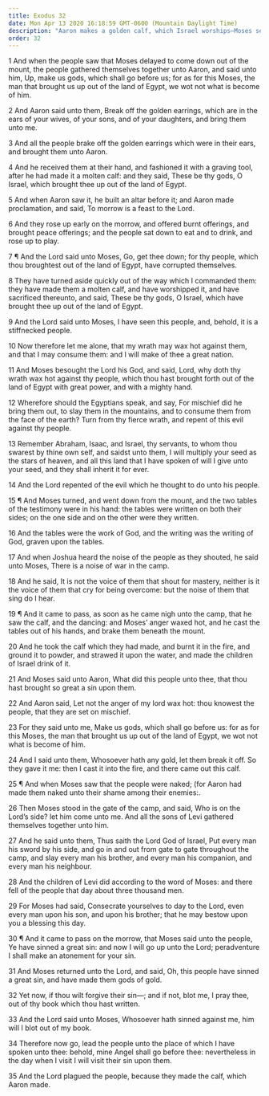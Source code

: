 ```yaml
---
title: Exodus 32
date: Mon Apr 13 2020 16:18:59 GMT-0600 (Mountain Daylight Time)
description: "Aaron makes a golden calf, which Israel worships—Moses serves as a mediator between God and rebellious Israel—Moses breaks the tablets of stone—The Levites slay about 3,000 rebels—Moses pleads and intercedes for the people."
order: 32
---
```


1 And when the people saw that Moses delayed to come down out of the mount, the people gathered themselves together unto Aaron, and said unto him, Up, make us gods, which shall go before us; for as for this Moses, the man that brought us up out of the land of Egypt, we wot not what is become of him.

2 And Aaron said unto them, Break off the golden earrings, which are in the ears of your wives, of your sons, and of your daughters, and bring them unto me.

3 And all the people brake off the golden earrings which were in their ears, and brought them unto Aaron.

4 And he received them at their hand, and fashioned it with a graving tool, after he had made it a molten calf: and they said, These be thy gods, O Israel, which brought thee up out of the land of Egypt.

5 And when Aaron saw it, he built an altar before it; and Aaron made proclamation, and said, To morrow is a feast to the Lord.

6 And they rose up early on the morrow, and offered burnt offerings, and brought peace offerings; and the people sat down to eat and to drink, and rose up to play.

7 ¶ And the Lord said unto Moses, Go, get thee down; for thy people, which thou broughtest out of the land of Egypt, have corrupted themselves.

8 They have turned aside quickly out of the way which I commanded them: they have made them a molten calf, and have worshipped it, and have sacrificed thereunto, and said, These be thy gods, O Israel, which have brought thee up out of the land of Egypt.

9 And the Lord said unto Moses, I have seen this people, and, behold, it is a stiffnecked people.

10 Now therefore let me alone, that my wrath may wax hot against them, and that I may consume them: and I will make of thee a great nation.

11 And Moses besought the Lord his God, and said, Lord, why doth thy wrath wax hot against thy people, which thou hast brought forth out of the land of Egypt with great power, and with a mighty hand.

12 Wherefore should the Egyptians speak, and say, For mischief did he bring them out, to slay them in the mountains, and to consume them from the face of the earth? Turn from thy fierce wrath, and repent of this evil against thy people.

13 Remember Abraham, Isaac, and Israel, thy servants, to whom thou swarest by thine own self, and saidst unto them, I will multiply your seed as the stars of heaven, and all this land that I have spoken of will I give unto your seed, and they shall inherit it for ever.

14 And the Lord repented of the evil which he thought to do unto his people.

15 ¶ And Moses turned, and went down from the mount, and the two tables of the testimony were in his hand: the tables were written on both their sides; on the one side and on the other were they written.

16 And the tables were the work of God, and the writing was the writing of God, graven upon the tables.

17 And when Joshua heard the noise of the people as they shouted, he said unto Moses, There is a noise of war in the camp.

18 And he said, It is not the voice of them that shout for mastery, neither is it the voice of them that cry for being overcome: but the noise of them that sing do I hear.

19 ¶ And it came to pass, as soon as he came nigh unto the camp, that he saw the calf, and the dancing: and Moses’ anger waxed hot, and he cast the tables out of his hands, and brake them beneath the mount.

20 And he took the calf which they had made, and burnt it in the fire, and ground it to powder, and strawed it upon the water, and made the children of Israel drink of it.

21 And Moses said unto Aaron, What did this people unto thee, that thou hast brought so great a sin upon them.

22 And Aaron said, Let not the anger of my lord wax hot: thou knowest the people, that they are set on mischief.

23 For they said unto me, Make us gods, which shall go before us: for as for this Moses, the man that brought us up out of the land of Egypt, we wot not what is become of him.

24 And I said unto them, Whosoever hath any gold, let them break it off. So they gave it me: then I cast it into the fire, and there came out this calf.

25 ¶ And when Moses saw that the people were naked; (for Aaron had made them naked unto their shame among their enemies:.

26 Then Moses stood in the gate of the camp, and said, Who is on the Lord’s side? let him come unto me. And all the sons of Levi gathered themselves together unto him.

27 And he said unto them, Thus saith the Lord God of Israel, Put every man his sword by his side, and go in and out from gate to gate throughout the camp, and slay every man his brother, and every man his companion, and every man his neighbour.

28 And the children of Levi did according to the word of Moses: and there fell of the people that day about three thousand men.

29 For Moses had said, Consecrate yourselves to day to the Lord, even every man upon his son, and upon his brother; that he may bestow upon you a blessing this day.

30 ¶ And it came to pass on the morrow, that Moses said unto the people, Ye have sinned a great sin: and now I will go up unto the Lord; peradventure I shall make an atonement for your sin.

31 And Moses returned unto the Lord, and said, Oh, this people have sinned a great sin, and have made them gods of gold.

32 Yet now, if thou wilt forgive their sin—; and if not, blot me, I pray thee, out of thy book which thou hast written.

33 And the Lord said unto Moses, Whosoever hath sinned against me, him will I blot out of my book.

34 Therefore now go, lead the people unto the place of which I have spoken unto thee: behold, mine Angel shall go before thee: nevertheless in the day when I visit I will visit their sin upon them.

35 And the Lord plagued the people, because they made the calf, which Aaron made.

